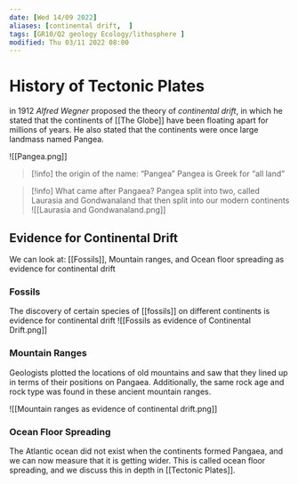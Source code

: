 ```yaml
---
date: [Wed 14/09 2022]
aliases: [continental drift,  ]
tags: [GR10/Q2 geology Ecology/lithosphere ]
modified: Thu 03/11 2022 08:00
---
```

# History of Tectonic Plates
in 1912 *Alfred Wegner* proposed the theory of *continental drift*, in which he stated that the continents of [[The Globe]] have been floating apart for millions of years. He also stated that the continents were once large landmass named Pangea. 

![[Pangea.png]]
> [!info] the origin of the name: “Pangea”
> Pangea is Greek for “all land”

> [!info] What came after Pangaea?
> Pangea split into two, called Laurasia and Gondwanaland that then split into our modern continents
> ![[Laurasia and Gondwanaland.png]]

## Evidence for Continental Drift
We can look at: [[Fossils]], Mountain ranges, and Ocean floor spreading as evidence for continental drift
### Fossils
The discovery of certain species of [[fossils]] on different continents is evidence for continental drift
![[Fossils as evidence of Continental Drift.png]]
### Mountain Ranges
Geologists plotted the locations of old mountains and saw that they lined up in terms of their positions on Pangaea. Additionally, the same rock age and rock type was found in these ancient mountain ranges. 

![[Mountain ranges as evidence of continental drift.png]]

### Ocean Floor Spreading
The Atlantic ocean did not exist when the continents formed Pangaea, and we can now measure that it is getting wider. This is called ocean floor spreading, and we discuss this in depth in [[Tectonic Plates]]. 
